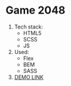 # Game 2048
1. Tech stack:
    - HTML5
    - SCSS
    - JS
1. Used:
    - Flex
    - BEM
    - SASS
1. [DEMO LINK](https://Ivanenko1402.github.io/Game-2048/)
